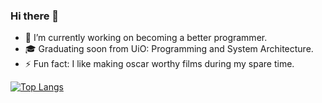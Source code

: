 ### Hi there 👋

<!--
Here are some ideas to get you started:

- 🔭 I’m currently working on ...
- 🌱 I’m currently learning ...
- 👯 I’m looking to collaborate on ...
- 🤔 I’m looking for help with ...
- 💬 Ask me about ...
- 📫 How to reach me: ...
- 😄 Pronouns: ...
- ⚡ Fun fact: ...
-->

- 🔭 I’m currently working on becoming a better programmer.
- 🎓 Graduating soon from UiO: Programming and System Architecture.
- ⚡ Fun fact: I like making oscar worthy films during my spare time.

[![Top Langs](https://github-readme-stats.vercel.app/api/top-langs/?username=AlbanXV&layout=compact&theme=dracula)](https://github.com/anuraghazra/github-readme-stats)



<!---
AlbanXV/AlbanXV is a ✨ special ✨ repository because its `README.md` (this file) appears on your GitHub profile.
You can click the Preview link to take a look at your changes.
--->
